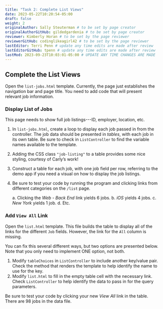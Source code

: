 ```yaml
---
title: "Task 2: Complete List Views"
date: 2023-05-22T10:20:54-05:00
draft: false
weight: 2
originalAuthor: Sally Steuterman # to be set by page creator
originalAuthorGitHub: gildedgardenia # to be set by page creator
reviewer: Kimberly Horan # to be set by the page reviewer
reviewerGitHub: codinglikeagirl42 # to be set by the page reviewer
lastEditor: Terri Penn # update any time edits are made after review
lastEditorGitHub: tpenn # update any time edits are made after review
lastMod: 2023-09-23T10:03:01-05:00 # UPDATE ANY TIME CHANGES ARE MADE
---
```


## Complete the List Views

Open the `list-jobs.html` template. Currently, the page just establishes the
navigation bar and page title. You need to add code that will present relevant
job information.

### Display List of Jobs

This page needs to show full job listings---ID, employer, location, etc.

1. In `list-jobs.html`, create a loop to display each job passed in from the
   controller. The job data should be presented in *tables*, with each job in its own table. Be sure to check in `ListController` to find the variable names available to the template.
1. Adding the CSS class `"job-listing"` to a table provides some nice
   styling, courtesy of Carly’s work!
1. Construct a table for each job, with
   one job field per row, referring to the demo app if you need a visual on how to display the job listings.
1. Be sure to test your code by running the program and clicking links from
   different categories on the `/list` page.

   a. Clicking the *Web - Back End* link yields 6 jobs.
   b. *iOS* yields 4 jobs.
   c. *New York* yields 1 job.
   d. Etc.

### Add `View All` Link

Open the `list.html` template. This file builds the table to display all of
the links for the different `Job` fields. However, the link for the `All`
column is missing.

You can fix this several different ways, but two options are presented below.
Note that you only need to implement ONE option, not both.

1. Modify `tableChoices` in `ListController` to include another key/value
   pair. Check the method that renders the template to help identify the name
   to use for the key.
1. Modify `list.html` to fill in the empty table cell with the necessary
   link. Check `ListController` to help identify the data to pass in for the
   query parameters.

Be sure to test your code by clicking your new *View All* link in the table.
There are 98 jobs in the data file.